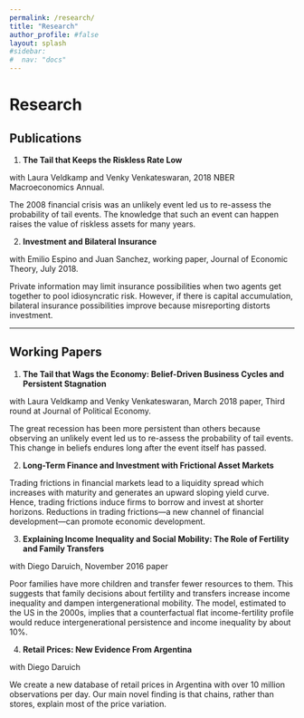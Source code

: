 ```yaml
---
permalink: /research/
title: "Research"
author_profile: #false
layout: splash
#sidebar:
#  nav: "docs"
---
```



# Research

## Publications
1. **The Tail that Keeps the Riskless Rate Low**
 
 with Laura Veldkamp and Venky Venkateswaran, 2018 NBER Macroeconomics Annual.
 
 The 2008 financial crisis was an unlikely event led us to re-assess the probability of tail events. The knowledge that such an event can happen raises the value of riskless assets for many years.


2. **Investment and Bilateral Insurance**
 
 with Emilio Espino and Juan Sanchez, working paper, Journal of Economic Theory, July 2018.
 
 Private information may limit insurance possibilities when two agents get together to pool idiosyncratic risk. However, if there is capital accumulation, bilateral insurance possibilities improve because misreporting distorts investment. 

***
## Working Papers
1. **The Tail that Wags the Economy: Belief-Driven Business Cycles and Persistent Stagnation**
 
 with Laura Veldkamp and Venky Venkateswaran, March 2018 paper, Third round at Journal of Political Economy.

 The great recession has been more persistent than others because observing an unlikely event led us to re-assess the probability of tail events. This change in beliefs endures long after the event itself has passed.


2. **Long-Term Finance and Investment with Frictional Asset Markets**

 Trading frictions in financial markets lead to a liquidity spread which increases with maturity and generates an upward sloping yield curve. Hence, trading frictions induce firms to borrow and invest at shorter horizons. Reductions in trading frictions—a new channel of financial development—can promote economic development.


3. **Explaining Income Inequality and Social Mobility: The Role of Fertility and Family Transfers**

 with Diego Daruich, November 2016 paper

 Poor families have more children and transfer fewer resources to them. This suggests that family decisions about fertility and transfers increase income inequality and dampen intergenerational mobility. The model, estimated to the US in the 2000s, implies that a counterfactual flat income-fertility profile would reduce intergenerational persistence and income inequality by about 10%. 
 
4. **Retail Prices: New Evidence From Argentina**

 with Diego Daruich

 We create a new database of retail prices in Argentina with over 10 million observations per day. Our main novel finding is that chains, rather than stores, explain most of the price variation.